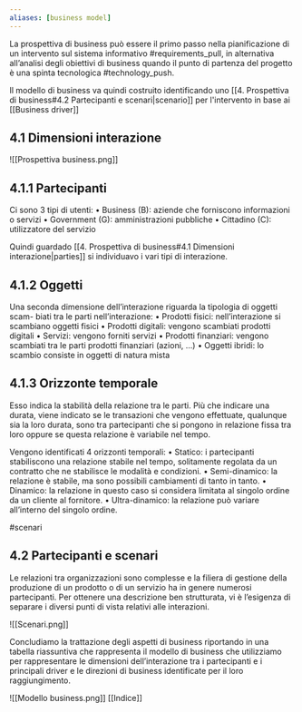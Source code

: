 ```yaml
---
aliases: [business model]
---
```


La prospettiva di business può essere il primo passo nella pianificazione di un intervento sul sistema informativo #requirements_pull, in alternativa all’analisi degli obiettivi di business quando il punto di partenza del progetto è una spinta tecnologica #technology_push.

Il modello di business va quindi costruito identificando uno [[4. Prospettiva di business#4.2 Partecipanti e scenari|scenario]] per l'intervento in base ai [[Business driver]]

## 4.1 Dimensioni interazione

![[Prospettiva business.png]]

## 4.1.1 Partecipanti

Ci sono 3 tipi di utenti:
	• Business (B): aziende che forniscono informazioni o servizi
	• Government (G): amministrazioni pubbliche
	• Cittadino (C): utilizzatore del servizio

Quindi guardado [[4. Prospettiva di business#4.1 Dimensioni interazione|parties]] si individuavo i vari tipi di interazione.

## 4.1.2 Oggetti

Una seconda dimensione dell’interazione riguarda la tipologia di oggetti scam-
biati tra le parti nell’interazione:
	• Prodotti fisici: nell’interazione si scambiano oggetti fisici
	• Prodotti digitali: vengono scambiati prodotti digitali
	• Servizi: vengono forniti servizi
	• Prodotti finanziari: vengono scambiati tra le parti prodotti finanziari (azioni, ...)
	• Oggetti ibridi: lo scambio consiste in oggetti di natura mista

## 4.1.3 Orizzonte temporale

Esso indica la stabilità della relazione tra le parti. 
Più che indicare una durata, viene indicato se le transazioni che vengono effettuate, qualunque sia la loro durata, sono tra partecipanti che si pongono in relazione fissa tra loro oppure se questa relazione è variabile nel tempo. 

Vengono identificati 4 orizzonti temporali:
	• Statico: i partecipanti stabiliscono una relazione stabile nel tempo, solitamente regolata da un contratto che ne stabilisce le modalità e condizioni.
	• Semi-dinamico: la relazione è stabile, ma sono possibili cambiamenti di tanto in tanto. 
	• Dinamico: la relazione in questo caso si considera limitata al singolo ordine da un cliente al fornitore.
	• Ultra-dinamico: la relazione può variare all’interno del singolo ordine. 

#scenari
## 4.2 Partecipanti e scenari

Le relazioni tra organizzazioni sono complesse e la filiera di gestione della produzione di un prodotto o di un servizio ha in genere numerosi partecipanti.
Per ottenere una descrizione ben strutturata, vi è l’esigenza di separare i diversi punti di vista relativi alle interazioni.

![[Scenari.png]]

Concludiamo la trattazione degli aspetti di business riportando in una tabella riassuntiva che rappresenta il modello di business che utilizziamo per rappresentare le dimensioni dell’interazione tra i partecipanti e i principali driver e le direzioni di business identificate per il loro raggiungimento.

![[Modello business.png]]
[[Indice]]

